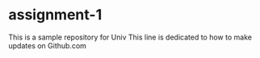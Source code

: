# assignment-1
This is a sample repository for Univ 
This line is dedicated to how to make updates on Github.com
